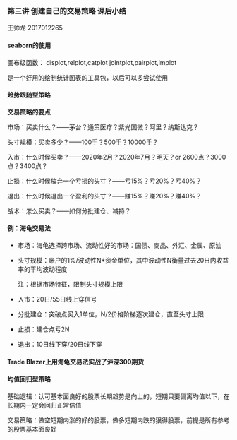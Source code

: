 ### 第三讲 创建自己的交易策略 课后小结

王帅龙 2017012265

#### seaborn的使用

画布级函数：
displot,relplot,catplot
jointplot,pairplot,lmplot

是一个好用的绘制统计图表的工具包，以后可以多尝试使用

#### 趋势跟随型策略

**交易策略的要点**

市场：买卖什么？——茅台？通策医疗？紫光国微？阿里？纳斯达克？

头寸规模：买卖多少？——100手？500手？10000手？

入市：什么时候买卖？——2020年2月？2020年7月？明天？or 2600点？3000点？3400点？

止损：什么时候放弃一个亏损的头寸？——亏15%？亏20%？亏40%？

退出：什么时候退出一个盈利的头寸？——赚15%？赚20%？赚40%？

战术：怎么买卖？——如何分批建仓、减持？

#### 例：海龟交易法

- 市场：海龟选择跨市场、流动性好的市场：国债、商品、外汇、金属、原油

- 头寸规模：账户的1%/波动性N*资金单位，其中波动性N衡量过去20日内收益率的平均波动程度

  注：根据市场特征，限制头寸规模上限

- 入市：20日/55日线上穿信号
- 分批建仓：突破点买入1单位，N/2价格阶梯逐次建仓，直至头寸上限
- 止损：建仓点亏2N
- 退出：10日线下穿/20日线下穿

#### Trade Blazer上用海龟交易法实战了沪深300期货

#### 均值回归型策略

基础逻辑：认可基本面良好的股票长期趋势是向上的，短期只要偏离均值以下，在长期内一定会回归正常估值

交易策略：做空短期内涨的好的股票，做多短期内跌的狠得股票，前提是所有参考的股票基本面良好